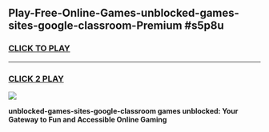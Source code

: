 
## Play-Free-Online-Games-unblocked-games-sites-google-classroom-Premium #s5p8u
<h3>
<a href="https://premium.freeplayer.one?title=unblocked-games-sites-google-classroom&ref=8M">CLICK TO PLAY</a></h3>
<hr>

<h3>
<a href="https://premium.freeplayer.one?title=unblocked-games-sites-google-classroom&ref=8M">CLICK 2 PLAY</a>
  
</h3>

<a href="https://premium.freeplayer.one?title=unblocked-games-sites-google-classroom&ref=8M"><img src="https://clearcache.store/games.png"></a>


**unblocked-games-sites-google-classroom games unblocked: Your Gateway to Fun and Accessible Online Gaming**

